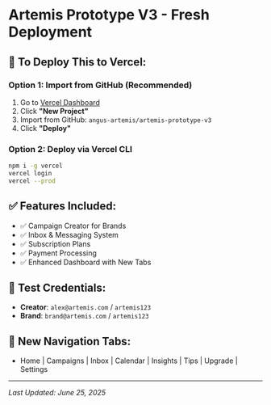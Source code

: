 # Artemis Prototype V3 - Fresh Deployment

## 🚀 **To Deploy This to Vercel:**

### **Option 1: Import from GitHub (Recommended)**
1. Go to [Vercel Dashboard](https://vercel.com/dashboard)
2. Click **"New Project"**
3. Import from GitHub: `angus-artemis/artemis-prototype-v3`
4. Click **"Deploy"**

### **Option 2: Deploy via Vercel CLI**
```bash
npm i -g vercel
vercel login
vercel --prod
```

## ✅ **Features Included:**
- ✅ Campaign Creator for Brands
- ✅ Inbox & Messaging System
- ✅ Subscription Plans
- ✅ Payment Processing
- ✅ Enhanced Dashboard with New Tabs

## 🔑 **Test Credentials:**
- **Creator**: `alex@artemis.com` / `artemis123`
- **Brand**: `brand@artemis.com` / `artemis123`

## 📱 **New Navigation Tabs:**
- Home | Campaigns | Inbox | Calendar | Insights | Tips | Upgrade | Settings

---
*Last Updated: June 25, 2025* 